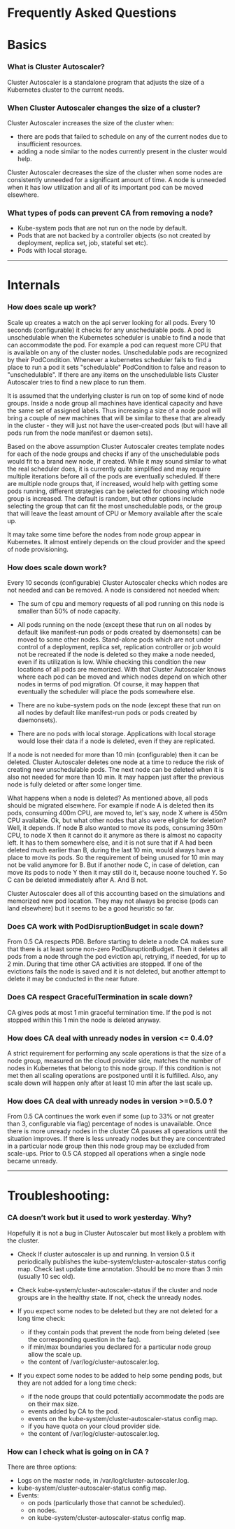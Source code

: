 # Frequently Asked Questions

# Basics

### What is Cluster Autoscaler?

Cluster Autoscaler is a standalone program that adjusts the size of a Kubernetes cluster to the current needs.

### When Cluster Autoscaler changes the size of a cluster?

Cluster Autoscaler increases the size of the cluster when: 
* there are pods that failed to schedule on any of the current nodes due to insufficient resources.
* adding a node similar to the nodes currently present in the cluster would help.

Cluster Autoscaler decreases the size of the cluster when some nodes are consistently unneeded for a significant amount of time. A node is unneeded when it has low utilization and all of its important pod can be moved elsewhere. 

### What types of pods can prevent CA from removing a node?

* Kube-system pods that are not run on the node by default.
* Pods that are not backed by a controller objects (so not created by deployment, replica set, job, stateful set etc).
* Pods with local storage.

****************

# Internals 

### How does scale up work?

Scale up creates a watch on the api server looking for all pods. Every 10 seconds (configurable)
it checks for any unschedulable pods. A pod is unschedulable when the Kubernetes scheduler is unable
to find a node that can accommodate the pod. For example a pod can request more CPU that is 
available on any of the cluster nodes. Unschedulable pods are recognized by their PodCondition. 
Whenever a kubernetes scheduler fails to find a place to run a pod it sets "schedulable" 
PodCondition to false and reason to "unschedulable".  If there are any items on the unschedulable 
lists Cluster Autoscaler tries to find a new place to run them. 

It is assumed that the underlying cluster is run on top of some kind of node groups.
Inside a node group all machines have identical capacity and have the same set of assigned labels. 
Thus increasing a size of a node pool will bring a couple of new machines that will be similar 
to these that are already in the cluster - they will just not have the user-created pods (but 
will have all pods run from the node manifest or daemon sets). 

Based on the above assumption Cluster Autoscaler creates template nodes for each of the 
node groups and checks if any of the unschedulable pods would fit to a brand new node, if created.
While it may sound similar to what the real scheduler does, it is currently quite simplified and 
may require multiple iterations before all of the pods are eventually scheduled.
If there are multiple node groups that, if increased, would help with getting some pods running, 
different strategies can be selected for choosing which node group is increased. The default is
random, but other options include selecting the group that can fit the most unschedulable pods,
or the group that will leave the least amount of CPU or Memory available after the scale up.

It may take some time before the nodes from node group appear in Kubernetes. It almost entirely 
depends on the cloud provider and the speed of node provisioning.

### How does scale down work?
 
Every 10 seconds (configurable) Cluster Autoscaler checks which nodes are not needed and can 
be removed. A node is considered not needed when:

* The sum of cpu and memory requests of all pod running on this node is smaller than 50% of node
capacity.

* All pods running on the node (except these that run on all nodes by default like manifest-run pods
or pods created by daemonsets) can be moved to some other nodes. Stand-alone pods which are not
under control of a deployment, replica set, replication controller or job would not be recreated
if the node is deleted so they make a node needed, even if its utilization is low. While 
checking this condition the new locations of all pods are memorized. With that Cluster Autoscaler
knows where each pod can be moved and which nodes depend on which other nodes in terms of 
pod migration. Of course, it may happen that eventually the scheduler will place the pods 
somewhere else. 

* There are no kube-system pods on the node (except these that run on all nodes by default like 
manifest-run pods or pods created by daemonsets).

* There are no pods with local storage. Applications with local storage would lose their 
data if a node is deleted, even if they are replicated.

If a node is not needed for more than 10 min (configurable) then it can be deleted. Cluster Autoscaler
deletes one node at a time to reduce the risk of creating new unschedulable pods. The next node 
can be deleted when it is also not needed for more than 10 min. It may happen just after
the previous node is fully deleted or after some longer time.

What happens when a node is deleted? As mentioned above, all pods should be migrated elsewhere.
For example if node A is deleted then its pods, consuming 400m CPU, are moved to, let's say, node
X where is 450m CPU available. Ok, but what other nodes that also were eligible for deletion? Well,
it depends. If node B also wanted to move its pods, consuming 350m CPU, to node X then it cannot 
do it anymore as there is almost no capacity left. It has to them somewhere else, and it is not sure that
if A had been deleted much earlier than B, during the last 10 min, would always have a place to
move its pods. So the requirement of being unused for 10 min may not be valid anymore for B. 
But if another node C, in case of deletion, can move its pods to node Y then it 
may still do it, because noone touched Y. So C can be deleted immediately after A. And B not. 

Cluster Autoscaler does all of this accounting based on the simulations and memorized new pod location.
They may not always be precise (pods can land elsewhere) but it seems to be a good heuristic so far.

### Does CA work with PodDisruptionBudget in scale down?

From 0.5 CA respects PDB. Before starting to delete a node CA makes sure that there is at least some non-zero PodDisruptionBudget. Then it deletes all pods from a node through the pod eviction api, retrying, if needed, for up to 2 min. During that time other CA activities are stopped. If one of the evictions fails the node is saved and it is not deleted, but another attempt to delete it may be conducted in the near future.

### Does CA respect GracefulTermination in scale down?

CA gives pods at most 1 min graceful termination time. If the pod is not stopped within this 1 min the node is deleted anyway.

### How does CA deal with unready nodes in version <= 0.4.0?

A strict requirement for performing any scale operations is that the size of a node group,
measured on the cloud provider side, matches the number of nodes in Kubernetes that belong to this 
node group. If this condition is not met then all scaling operations are postponed until it is 
fulfilled. 
Also, any scale down will happen only after at least 10 min after the last scale up.

### How does CA deal with unready nodes in version >=0.5.0 ?

From 0.5 CA continues the work even if some (up to 33% or not greater than 3, configurable via flag) percentage of nodes
is unavailable. Once there is more unready nodes in the cluster CA pauses all operations until the situation
improves. If there is less unready nodes but they are concentrated in a particular node group
then this node group may be excluded from scale-ups. 
Prior to 0.5 CA stopped all operations when a single node became unready.

************

# Troubleshooting:

### CA doesn’t work but it used to work yesterday. Why?

Hopefully it is not a bug in Cluster Autoscaler but most likely a problem with the cluster.

* Check If cluster autoscaler is up and running. In version 0.5 it periodically publishes the kube-system/cluster-autoscaler-status config map. Check last update time annotation. Should be no more than 3 min (usually 10 sec old).
* Check kube-system/cluster-autoscaler-status if the cluster and node groups are in the healthy state. If not, check the unready nodes. 

* If you expect some nodes to be deleted but they are not deleted for a long time check:
    * if they contain pods that prevent the node from being deleted (see the corresponding question in the faq).
    * if min/max boundaries you declared for a particular node group allow the scale up.
    * the content of /var/log/cluster-autoscaler.log.

* If you expect some nodes to be added to help some pending pods, but they are not added for a long time check:
    * if the node groups that could potentially accommodate the pods are on their max size.
    * events added by CA to the pod.
    * events on the kube-system/cluster-autoscaler-status config map. 
    * if you have quota on your cloud provider side. 
    * the content of /var/log/cluster-autoscaler.log.

### How can I check what is going on in CA ?

There are three options:

* Logs on the master node, in /var/log/cluster-autoscaler.log.
* kube-system/cluster-autoscaler-status config map.
* Events:
    * on pods (particularly those that cannot be scheduled).
    * on nodes.
    * on kube-system/cluster-autoscaler-status config map.
